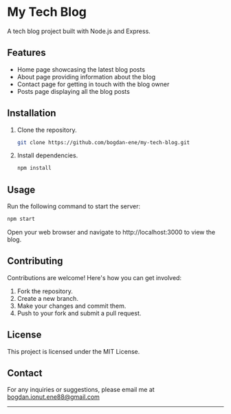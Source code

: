 # My Tech Blog

A tech blog project built with Node.js and Express.

## Features

- Home page showcasing the latest blog posts
- About page providing information about the blog
- Contact page for getting in touch with the blog owner
- Posts page displaying all the blog posts

## Installation

1. Clone the repository.
    ```sh
    git clone https://github.com/bogdan-ene/my-tech-blog.git
    ```

2. Install dependencies.
    ```sh
    npm install
    ```

## Usage

Run the following command to start the server:

```sh
npm start
```

Open your web browser and navigate to http://localhost:3000 to view the blog.

## Contributing

Contributions are welcome! Here's how you can get involved:

1. Fork the repository.
2. Create a new branch.
3. Make your changes and commit them.
4. Push to your fork and submit a pull request.

## License

This project is licensed under the MIT License.

## Contact

For any inquiries or suggestions, please email me at bogdan.ionut.ene88@gmail.com

---

